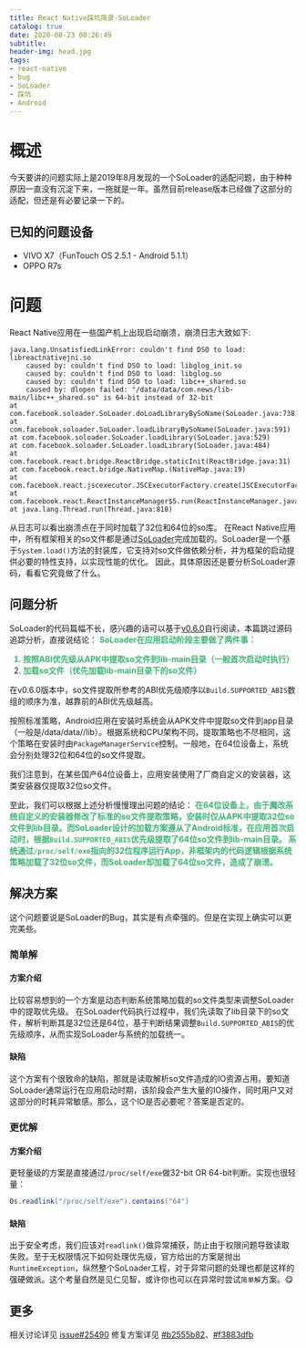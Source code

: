 ```yaml
---
title: React Native踩坑简录·SoLoader
catalog: true
date: 2020-08-23 00:26:49
subtitle:
header-img: head.jpg
tags:
- react-native
- bug
- SoLoader
- 踩坑
- Android
---
```


# 概述
今天要讲的问题实际上是2019年8月发现的一个SoLoader的适配问题，由于种种原因一直没有沉淀下来，一拖就是一年。虽然目前release版本已经做了这部分的适配，但还是有必要记录一下的。

## 已知的问题设备
- VIVO X7（FunTouch OS 2.5.1 - Android 5.1.1）
- OPPO R7s

# 问题
React Native应用在一些国产机上出现启动崩溃，崩溃日志大致如下:

```log
java.lang.UnsatisfiedLinkError: couldn't find DSO to load: libreactnativejni.so
    caused by: couldn't find DSO to load: libglog_init.so
    caused by: couldn't find DSO to load: libglog.so
    caused by: couldn't find DSO to load: libc++_shared.so
    caused by: dlopen failed: "/data/data/com.news/lib-main/libc++_shared.so" is 64-bit instead of 32-bit
at com.facebook.soloader.SoLoader.doLoadLibraryBySoName(SoLoader.java:738)
at com.facebook.soloader.SoLoader.loadLibraryBySoName(SoLoader.java:591)
at com.facebook.soloader.SoLoader.loadLibrary(SoLoader.java:529)
at com.facebook.soloader.SoLoader.loadLibrary(SoLoader.java:484)
at com.facebook.react.bridge.ReactBridge.staticInit(ReactBridge.java:31)
at com.facebook.react.bridge.NativeMap.(NativeMap.java:19)
at com.facebook.react.jscexecutor.JSCExecutorFactory.create(JSCExecutorFactory.java:25)
at com.facebook.react.ReactInstanceManager$5.run(ReactInstanceManager.java:949)
at java.lang.Thread.run(Thread.java:818)
```

从日志可以看出崩溃点在于同时加载了32位和64位的so库。
在React Native应用中，所有框架相关的so文件都是通过[SoLoader](https://github.com/facebook/SoLoader)完成加载的。SoLoader是一个基于`System.load()`方法的封装库，它支持对so文件做依赖分析，并为框架的启动提供必要的特性支持，以实现性能的优化。
因此，具体原因还是要分析SoLoader源码，看看它究竟做了什么。

## 问题分析
SoLoader的代码篇幅不长，感兴趣的话可以基于[v0.6.0](https://github.com/facebook/SoLoader/tree/v0.6.0)自行阅读，本篇跳过源码追踪分析，直接说结论：
<b><font color="#3CB371">
SoLoader在应用启动阶段主要做了两件事：

1. 按照ABI优先级从APK中提取so文件到lib-main目录（一般首次启动时执行）
2. 加载so文件（优先加载lib-main目录下的so文件）
</font></b>

在v0.6.0版本中，so文件提取所参考的ABI优先级顺序以`Build.SUPPORTED_ABIS`数组的顺序为准，越靠前的ABI优先级越高。

按照标准策略，Android应用在安装时系统会从APK文件中提取so文件到app目录（一般是/data/data/<package-name>/lib）。根据系统和CPU架构不同，提取策略也不尽相同，这个策略在安装时由`PackageManagerService`控制。一般地，在64位设备上，系统会分别处理32位和64位的so文件提取。

我们注意到，在某些国产64位设备上，应用安装使用了厂商自定义的安装器，这类安装器仅提取32位so文件。

至此，我们可以根据上述分析慢慢理出问题的结论：
<b><font color="#3CB371">
在64位设备上，由于魔改系统自定义的安装器修改了标准的so文件提取策略，安装时仅从APK中提取32位so文件到lib目录。而SoLoader设计的加载方案遵从了Android标准，在应用首次启动时，根据`Build.SUPPORTED_ABIS`优先级提取了64位so文件到lib-main目录。
系统通过`/proc/self/exe`指向的32位程序运行App，非框架内的代码逻辑根据系统策略加载了32位so文件，而SoLoader却加载了64位so文件，造成了崩溃。
</font></b>

## 解决方案
这个问题要说是SoLoader的Bug，其实是有点牵强的。但是在实现上确实可以更完美些。

### 简单解
#### 方案介绍
比较容易想到的一个方案是动态判断系统策略加载的so文件类型来调整SoLoader中的提取优先级。
在SoLoader代码执行过程中，我们先读取了lib目录下的so文件，解析判断其是32位还是64位，基于判断结果调整`Build.SUPPORTED_ABIS`的优先级顺序，从而实现SoLoader与系统的加载统一。
#### 缺陷
这个方案有个很致命的缺陷，那就是读取解析so文件造成的IO资源占用。要知道SoLoader通常运行在应用启动时期，该阶段会产生大量的IO操作，同时用户又对这部分的时耗异常敏感。那么，这个IO是否必要呢？答案是否定的。

### 更优解
#### 方案介绍
更轻量级的方案是直接通过`/proc/self/exe`做32-bit OR 64-bit判断。实现也很轻量：
```java
Os.readlink("/proc/self/exe").contains("64")
```
#### 缺陷
出于安全考虑，我们应该对`readlink()`做异常捕获，防止由于权限问题导致读取失败。至于无权限情况下如何处理优先级，官方给出的方案是抛出`RuntimeException`，纵然整个SoLoader工程，对于异常问题的处理也都是这样的强硬做派。这个考量自然是见仁见智，或许你也可以在异常时尝试`简单解`方案。😋

## 更多
相关讨论详见 [issue#25490](https://github.com/facebook/react-native/issues/25490)
修复方案详见 [#b2555b82](https://github.com/facebook/SoLoader/commit/b2555b82643e26d8830a876a64e43a040b4e3280)、[#f3883dfb](https://github.com/facebook/SoLoader/commit/f3883dfbb0a9acf80c37993c6aaeb78d9d143c14)
